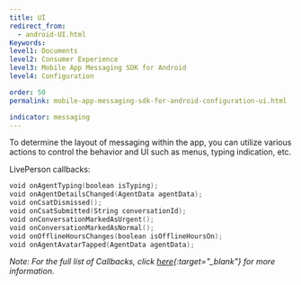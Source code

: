 ```yaml
---
title: UI
redirect_from:
  - android-UI.html
Keywords:
level1: Documents
level2: Consumer Experience
level3: Mobile App Messaging SDK for Android
level4: Configuration

order: 50
permalink: mobile-app-messaging-sdk-for-android-configuration-ui.html

indicator: messaging
---
```


To determine the layout of messaging within the app, you can utilize various actions to control the behavior and UI such as menus, typing indication, etc.

LivePerson callbacks:

```swift
void onAgentTyping(boolean isTyping);
void onAgentDetailsChanged(AgentData agentData);
void onCsatDismissed();
void onCsatSubmitted(String conversationId);
void onConversationMarkedAsUrgent();
void onConversationMarkedAsNormal();
void onOfflineHoursChanges(boolean isOfflineHoursOn);
void onAgentAvatarTapped(AgentData agentData);
```

*Note: For the full list of Callbacks, click [here](android-callbacks-index.html#livepersoncallback){:target="_blank"} for more information.*
